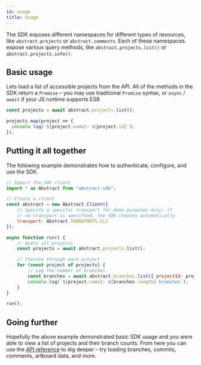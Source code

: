 ```yaml
---
id: usage
title: Usage
---
```


The SDK exposes different namespaces for different types of resources, like `abstract.projects` or `abstract.comments`. Each of these namespaces expose various query methods, like `abstract.projects.list()` or `abstract.projects.info()`.

## Basic usage

Lets load a list of accessible projects from the API. All of the methods in the SDK return a `Promise` – you may use traditional `Promise` syntax, or `async` / `await` if your JS runtime supports ES8.

```js
const projects = await abstract.projects.list();

projects.map(project => {
  console.log(`${project.name}: ${project.id}`);
});
```

## Putting it all together

The following example demonstrates how to authenticate, configure, and use the SDK.

```js
// Import the SDK client
import * as Abstract from "abstract-sdk";

// Create a client
const abstract = new Abstract.Client({
    // Specify a specific transport for demo purposes only; if
    // no transport is specified, the SDK chooses automatically.
    transport: Abstract.TRANSPORTS.CLI
});

async function run() {
    // Query all projects
    const projects = await abstract.projects.list();

    // Iterate through each project
    for (const project of projects) {
        // Log the number of branches
        const branches = await abstract.branches.list({ projectId: project.id });
        console.log(`${project.name}: ${branches.length} branches`);
    }
}

run();
```

## Going further

Hopefully the above example demonstrated basic SDK usage and you were able to view a list of projects and their branch counts. From here you can use the [API reference](/docs/abstract-api) to dig deeper – try loading branches, commits, comments, artboard data, and more.
